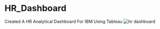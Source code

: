 # HR_Dashboard
Created A HR Analytical Dashboard For IBM Using Tableau 
![hr dashboard](https://github.com/KarthickAdithyan/HR_Dashboard/assets/143521345/2aac6971-55af-42f0-b2f3-a3aa243ceb9d)
